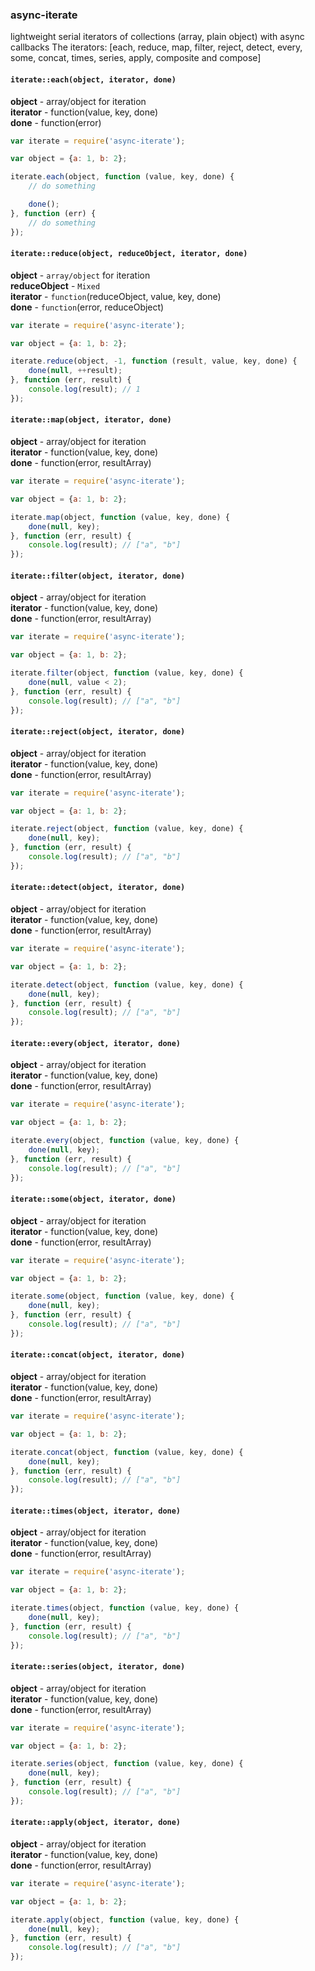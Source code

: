 ### async-iterate
lightweight serial iterators of collections (array, plain object) with async callbacks
The iterators: [each, reduce, map, filter, reject, detect, every, some, concat, times, series, apply, composite and compose]

#### `iterate::each(object, iterator, done)` 
**object** - array/object for iteration  
**iterator** - function(value, key, done)  
**done** - function(error)  

```js
var iterate = require('async-iterate');

var object = {a: 1, b: 2};

iterate.each(object, function (value, key, done) {
    // do something

    done();
}, function (err) {
    // do something
});
```

#### `iterate::reduce(object, reduceObject, iterator, done)`
**object** - `array/object` for iteration   
**reduceObject** - `Mixed`   
**iterator** - `function`(reduceObject, value, key, done)   
**done** - `function`(error, reduceObject)   

```js
var iterate = require('async-iterate');

var object = {a: 1, b: 2};

iterate.reduce(object, -1, function (result, value, key, done) {
    done(null, ++result);
}, function (err, result) {
    console.log(result); // 1
});
```

#### `iterate::map(object, iterator, done)`
**object** - array/object for iteration   
**iterator** - function(value, key, done)   
**done** - function(error, resultArray)   

```js
var iterate = require('async-iterate');

var object = {a: 1, b: 2};

iterate.map(object, function (value, key, done) {
    done(null, key);
}, function (err, result) {
    console.log(result); // ["a", "b"]
});
```

#### `iterate::filter(object, iterator, done)`
**object** - array/object for iteration   
**iterator** - function(value, key, done)   
**done** - function(error, resultArray)   

```js
var iterate = require('async-iterate');

var object = {a: 1, b: 2};

iterate.filter(object, function (value, key, done) {
    done(null, value < 2);
}, function (err, result) {
    console.log(result); // ["a", "b"]
});
```

#### `iterate::reject(object, iterator, done)`
**object** - array/object for iteration   
**iterator** - function(value, key, done)   
**done** - function(error, resultArray)   

```js
var iterate = require('async-iterate');

var object = {a: 1, b: 2};

iterate.reject(object, function (value, key, done) {
    done(null, key);
}, function (err, result) {
    console.log(result); // ["a", "b"]
});
```

#### `iterate::detect(object, iterator, done)`
**object** - array/object for iteration   
**iterator** - function(value, key, done)   
**done** - function(error, resultArray)   

```js
var iterate = require('async-iterate');

var object = {a: 1, b: 2};

iterate.detect(object, function (value, key, done) {
    done(null, key);
}, function (err, result) {
    console.log(result); // ["a", "b"]
});
```

#### `iterate::every(object, iterator, done)`
**object** - array/object for iteration   
**iterator** - function(value, key, done)   
**done** - function(error, resultArray)   

```js
var iterate = require('async-iterate');

var object = {a: 1, b: 2};

iterate.every(object, function (value, key, done) {
    done(null, key);
}, function (err, result) {
    console.log(result); // ["a", "b"]
});
```

#### `iterate::some(object, iterator, done)`
**object** - array/object for iteration   
**iterator** - function(value, key, done)   
**done** - function(error, resultArray)   

```js
var iterate = require('async-iterate');

var object = {a: 1, b: 2};

iterate.some(object, function (value, key, done) {
    done(null, key);
}, function (err, result) {
    console.log(result); // ["a", "b"]
});
```

#### `iterate::concat(object, iterator, done)`
**object** - array/object for iteration   
**iterator** - function(value, key, done)   
**done** - function(error, resultArray)   

```js
var iterate = require('async-iterate');

var object = {a: 1, b: 2};

iterate.concat(object, function (value, key, done) {
    done(null, key);
}, function (err, result) {
    console.log(result); // ["a", "b"]
});
```

#### `iterate::times(object, iterator, done)`
**object** - array/object for iteration   
**iterator** - function(value, key, done)   
**done** - function(error, resultArray)   

```js
var iterate = require('async-iterate');

var object = {a: 1, b: 2};

iterate.times(object, function (value, key, done) {
    done(null, key);
}, function (err, result) {
    console.log(result); // ["a", "b"]
});
```

#### `iterate::series(object, iterator, done)`
**object** - array/object for iteration   
**iterator** - function(value, key, done)   
**done** - function(error, resultArray)   

```js
var iterate = require('async-iterate');

var object = {a: 1, b: 2};

iterate.series(object, function (value, key, done) {
    done(null, key);
}, function (err, result) {
    console.log(result); // ["a", "b"]
});
```

#### `iterate::apply(object, iterator, done)`
**object** - array/object for iteration   
**iterator** - function(value, key, done)   
**done** - function(error, resultArray)   

```js
var iterate = require('async-iterate');

var object = {a: 1, b: 2};

iterate.apply(object, function (value, key, done) {
    done(null, key);
}, function (err, result) {
    console.log(result); // ["a", "b"]
});
```
